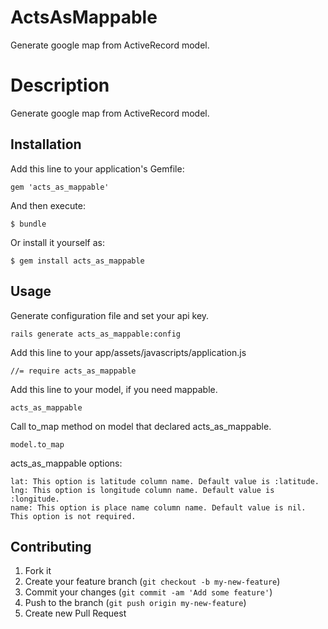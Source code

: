 # ActsAsMappable

Generate google map from ActiveRecord model.

# Description

Generate google map from ActiveRecord model.

## Installation

Add this line to your application's Gemfile:

    gem 'acts_as_mappable'

And then execute:

    $ bundle

Or install it yourself as:

    $ gem install acts_as_mappable

## Usage

Generate configuration file and set your api key.

    rails generate acts_as_mappable:config

Add this line to your app/assets/javascripts/application.js

    //= require acts_as_mappable

Add this line to your model, if you need mappable.

    acts_as_mappable

Call to_map method on model that declared acts_as_mappable.

    model.to_map

acts_as_mappable options:

    lat: This option is latitude column name. Default value is :latitude.
    lng: This option is longitude column name. Default value is :longitude.
    name: This option is place name column name. Default value is nil. This option is not required.

## Contributing

1. Fork it
2. Create your feature branch (`git checkout -b my-new-feature`)
3. Commit your changes (`git commit -am 'Add some feature'`)
4. Push to the branch (`git push origin my-new-feature`)
5. Create new Pull Request
